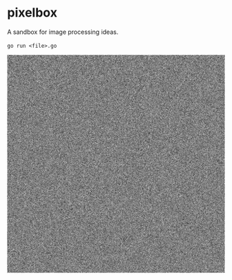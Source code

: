 pixelbox
========

A sandbox for image processing ideas.

`go run <file>.go`

![noise](https://raw.githubusercontent.com/aclissold/pixelbox/master/noise.png)
